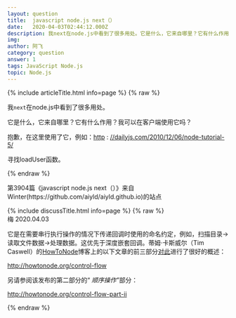 ```yaml
---
layout: question
title:  javascript node.js next（）
date:   2020-04-03T02:44:12.000Z
description: 我next在node.js中看到了很多用处。它是什么，它来自哪里？它有什么作用？我可以在客户端使用它吗？抱歉，在这里使用了它，例如：http  ...
img: 
author: 阿飞
category: question
answer: 1
tags: JavaScript Node.js
topic: Node.js
---
```

<div class="article-root">
  <div class="article">
    {% include articleTitle.html info=page %}
    {% raw %}
    <div class="article-content"><p><font style="vertical-align: inherit;"><font style="vertical-align: inherit;">我</font></font><code>next</code><font style="vertical-align: inherit;"><font style="vertical-align: inherit;">在node.js中</font><font style="vertical-align: inherit;">看到了很多用处</font><font style="vertical-align: inherit;">。</font></font></p>

<p><font style="vertical-align: inherit;"><font style="vertical-align: inherit;">它是什么，它来自哪里？</font><font style="vertical-align: inherit;">它有什么作用？</font><font style="vertical-align: inherit;">我可以在客户端使用它吗？</font></font></p>

<p><font style="vertical-align: inherit;"><font style="vertical-align: inherit;">抱歉，在这里使用了它，例如：</font><a href="http://dailyjs.com/2010/12/06/node-tutorial-5/"><font style="vertical-align: inherit;">http</font></a><font style="vertical-align: inherit;"> :
 </font></font><a href="http://dailyjs.com/2010/12/06/node-tutorial-5/"><font style="vertical-align: inherit;"><font style="vertical-align: inherit;">//dailyjs.com/2010/12/06/node-tutorial-5/</font></font></a></p>

<p><font style="vertical-align: inherit;"><font style="vertical-align: inherit;">寻找loadUser函数。</font></font></p></div>
    {% endraw %}
  </div>
  <p class="winter_mark">第3904篇《javascript node.js next（）》来自Winter(https://github.com/aiyld/aiyld.github.io)的站点</p>
  <div class="discuss-wrapper">
    {% include discussTitle.html info=page %}
    {% raw %}
    <div class="discuss-list">
    <div class="discuss-item">
        <div class="discuss-parent">
          <div class="discuss-meta">
            <span class="discuss-user">梅</span>
            <span class="discuss-time">2020.04.03</span>
          </div>
          <div class="discuss-comment"><p><font style="vertical-align: inherit;"><font style="vertical-align: inherit;">它是在需要串行执行操作的情况下传递回调时使用的命名约定，例如，扫描目录-&gt;读取文件数据-&gt;处理数据。</font><font style="vertical-align: inherit;">这优先于深度嵌套回调。</font><font style="vertical-align: inherit;">蒂姆·卡斯威尔（Tim Caswell）的</font></font><a href="http://howtonode.org/" rel="noreferrer"><font style="vertical-align: inherit;"><font style="vertical-align: inherit;">HowToNode</font></font></a><font style="vertical-align: inherit;"><font style="vertical-align: inherit;">博客</font><font style="vertical-align: inherit;">上的以下文章的前三部分</font><a href="http://howtonode.org/" rel="noreferrer"><font style="vertical-align: inherit;">对此</font></a><font style="vertical-align: inherit;">进行了很好的概述：</font></font></p>

<p><a href="http://web.archive.org/web/20161022152112/http://howtonode.org/control-flow" rel="noreferrer"><font style="vertical-align: inherit;"><font style="vertical-align: inherit;">http://howtonode.org/control-flow</font></font></a></p>

<p><font style="vertical-align: inherit;"><font style="vertical-align: inherit;">另请参阅该</font><font style="vertical-align: inherit;">发布的第二部分的</font><font style="vertical-align: inherit;">“ </font></font><em><font style="vertical-align: inherit;"><font style="vertical-align: inherit;">顺序操作”</font></font></em><font style="vertical-align: inherit;"><font style="vertical-align: inherit;">部分：</font></font></p>

<p><a href="http://web.archive.org/web/20170206014827/https://howtonode.org/control-flow-part-ii" rel="noreferrer"><font style="vertical-align: inherit;"><font style="vertical-align: inherit;">http://howtonode.org/control-flow-part-ii</font></font></a></p></div>
        </div></div>
    </div>
    {% endraw %}
  </div>
<div>
